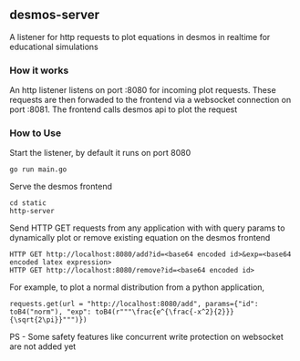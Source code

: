 ## desmos-server 

A listener for http requests to plot equations in desmos in realtime for educational simulations

### How it works
An http listener listens on port :8080 for incoming plot requests. These requests are then forwaded to the frontend via a websocket connection on port :8081. The frontend calls desmos api to plot the request

### How to Use

Start the listener, by default it runs on port 8080

```
go run main.go
```

Serve the desmos frontend

```
cd static
http-server
```

Send HTTP GET requests from any application with with query params to dynamically plot or remove existing equation on the desmos frontend

```
HTTP GET http://localhost:8080/add?id=<base64 encoded id>&exp=<base64 encoded latex expression>
HTTP GET http://localhost:8080/remove?id=<base64 encoded id>
```

For example, to plot a normal distribution from a python application,

```
requests.get(url = "http://localhost:8080/add", params={"id": toB4("norm"), "exp": toB4(r"""\frac{e^{\frac{-x^2}{2}}}{\sqrt{2\pi}}""")})
```

PS - Some safety features like concurrent write protection on websocket are not added yet 
